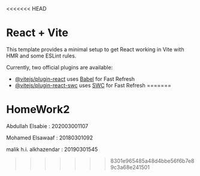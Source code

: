 <<<<<<< HEAD
# React + Vite

This template provides a minimal setup to get React working in Vite with HMR and some ESLint rules.

Currently, two official plugins are available:

- [@vitejs/plugin-react](https://github.com/vitejs/vite-plugin-react/blob/main/packages/plugin-react/README.md) uses [Babel](https://babeljs.io/) for Fast Refresh
- [@vitejs/plugin-react-swc](https://github.com/vitejs/vite-plugin-react-swc) uses [SWC](https://swc.rs/) for Fast Refresh
=======
# HomeWork2

Abdullah Elsabie : 202003001107

Mohamed Elsawaaf : 20180301092

malik h.i. alkhazendar : 20190301545 
>>>>>>> 8301e965485a48d4bbe56f6b7e89c3a68e241501
